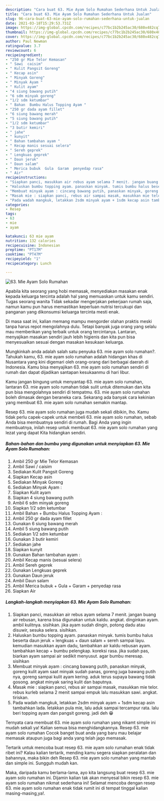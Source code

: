 ```yaml
---
description: "Cara buat 63. Mie Ayam Solo Rumahan Sederhana Untuk Jualan"
title: "Cara buat 63. Mie Ayam Solo Rumahan Sederhana Untuk Jualan"
slug: 96-cara-buat-63-mie-ayam-solo-rumahan-sederhana-untuk-jualan
date: 2021-03-18T15:29:53.731Z
image: https://img-global.cpcdn.com/recipes/c77bc1b2b245ac30/680x482cq70/63-mie-ayam-solo-rumahan-foto-resep-utama.jpg
thumbnail: https://img-global.cpcdn.com/recipes/c77bc1b2b245ac30/680x482cq70/63-mie-ayam-solo-rumahan-foto-resep-utama.jpg
cover: https://img-global.cpcdn.com/recipes/c77bc1b2b245ac30/680x482cq70/63-mie-ayam-solo-rumahan-foto-resep-utama.jpg
author: Paul Newman
ratingvalue: 3.7
reviewcount: 6
recipeingredient:
- "250 gr Mie Telor Kemasan"
- " Sawi  caisim"
- " Kulit Pangsit Goreng"
- " Kecap asin"
- " Minyak Goreng"
- " Minyak Ayam "
- " Kulit ayam"
- "4 siung bawang putih"
- "6 sdm minyak goreng"
- "1/2 sdm ketumbar"
- " Bahan  Bumbu Halus Topping Ayam "
- "250 gr dada ayam fillet"
- "6 siung bawang merah"
- "5 siung bawang putih"
- "1/2 sdm ketumbar"
- "3 butir kemiri"
- " jahe"
- " kunyit"
- " Bahan tambahan ayam "
- " Kecap manis sesuai selera"
- " Sereh geprek"
- " Lengkuas geprek"
- " Daun jeruk"
- " Daun salam"
- " Merica bubuk  Gula  Garam  penyedap rasa"
- " Air"
recipeinstructions:
- "Siapkan panci, masukkan air rebus ayam selama 7 menit. jangan buang air rebusan, karena bisa digunakan untuk kaldu. angkat. dinginkan ayam. ambil kulitnya. sisihkan. jika ayam sudah dingin, potong dadu atau disuwir, sesuka selera. sisihkan."
- "Haluskan bumbu topping ayam. panaskan minyak. tumis bumbu halus beserta daun jeruk + lengkuas + daun salam + sereh sampai layu. kemudian masukkan ayam dadu, tambahkan air kaldu rebusan ayam. tambahkan kecap + bumbu pelengkap. koreksi rasa. jika sudah pas, biarkan ayam sampai air sedikit menyusut. agar bumbu meresap. sisihkan"
- "Membuat minyak ayam : cincang bawang putih, panaskan minyak, goreng kulit ayam saat minyak sudah panas, goreng juga bawang putih nya, goreng sampai kulit ayam kering. aduk terus supaya bawang tidak gosong. angkat minyak saring kulit dan baputnya."
- "Masak mie : siapkan panci, rebus air sampai masak, masukkan mie telor. rebus kurleb selama 2 menit sampai empuk lalu masukkan sawi. angkat. tiriskan."
- "Pada wadah mangkuk, letakkan 2sdm minyak ayam + 1sdm kecap asin tambahkan lada. letakkan pula mie, lalu aduk sampai tercampur rata. lalu beri topping ayam dan pangsit goreng. jadi deh 😁"
categories:
- Resep
tags:
- 63
- mie
- ayam

katakunci: 63 mie ayam 
nutrition: 132 calories
recipecuisine: Indonesian
preptime: "PT17M"
cooktime: "PT47M"
recipeyield: "1"
recipecategory: Lunch

---
```



![63. Mie Ayam Solo Rumahan](https://img-global.cpcdn.com/recipes/c77bc1b2b245ac30/680x482cq70/63-mie-ayam-solo-rumahan-foto-resep-utama.jpg)

Apabila kita seorang yang hobi memasak, menyediakan masakan enak kepada keluarga tercinta adalah hal yang memuaskan untuk kamu sendiri. Tugas seorang  wanita Tidak sekadar mengerjakan pekerjaan rumah saja, namun kamu pun harus memastikan keperluan nutrisi tercukupi dan panganan yang dikonsumsi keluarga tercinta mesti enak.

Di masa  saat ini, kalian memang mampu mengorder olahan praktis meski tanpa harus repot mengolahnya dulu. Tetapi banyak juga orang yang selalu mau memberikan yang terbaik untuk orang tercintanya. Lantaran, menyajikan masakan sendiri jauh lebih higienis dan kita pun bisa menyesuaikan sesuai dengan masakan kesukaan keluarga. 



Mungkinkah anda adalah salah satu penyuka 63. mie ayam solo rumahan?. Tahukah kamu, 63. mie ayam solo rumahan adalah hidangan khas di Nusantara yang kini digemari oleh orang-orang dari berbagai daerah di Indonesia. Kamu bisa menyajikan 63. mie ayam solo rumahan sendiri di rumah dan dapat dijadikan santapan kesukaanmu di hari libur.

Kamu jangan bingung untuk menyantap 63. mie ayam solo rumahan, lantaran 63. mie ayam solo rumahan tidak sulit untuk ditemukan dan kita pun bisa mengolahnya sendiri di tempatmu. 63. mie ayam solo rumahan boleh dimasak dengan beraneka cara. Sekarang ada banyak cara kekinian yang membuat 63. mie ayam solo rumahan semakin mantap.

Resep 63. mie ayam solo rumahan juga mudah sekali dibikin, lho. Kamu tidak perlu capek-capek untuk membeli 63. mie ayam solo rumahan, sebab Anda bisa membuatnya sendiri di rumah. Bagi Anda yang ingin membuatnya, inilah resep untuk membuat 63. mie ayam solo rumahan yang lezat yang dapat Kita hidangkan sendiri.

<!--inarticleads1-->

##### Bahan-bahan dan bumbu yang digunakan untuk menyiapkan 63. Mie Ayam Solo Rumahan:

1. Ambil 250 gr Mie Telor Kemasan
1. Ambil  Sawi / caisim
1. Sediakan  Kulit Pangsit Goreng
1. Siapkan  Kecap asin
1. Sediakan  Minyak Goreng
1. Sediakan  Minyak Ayam :
1. Siapkan  Kulit ayam
1. Siapkan 4 siung bawang putih
1. Ambil 6 sdm minyak goreng
1. Siapkan 1/2 sdm ketumbar
1. Ambil  Bahan + Bumbu Halus Topping Ayam :
1. Ambil 250 gr dada ayam fillet
1. Gunakan 6 siung bawang merah
1. Ambil 5 siung bawang putih
1. Sediakan 1/2 sdm ketumbar
1. Gunakan 3 butir kemiri
1. Sediakan  jahe
1. Siapkan  kunyit
1. Gunakan  Bahan tambahan ayam :
1. Ambil  Kecap manis (sesuai selera)
1. Ambil  Sereh geprek
1. Gunakan  Lengkuas geprek
1. Gunakan  Daun jeruk
1. Ambil  Daun salam
1. Ambil  Merica bubuk + Gula + Garam + penyedap rasa
1. Siapkan  Air




<!--inarticleads2-->

##### Langkah-langkah menyiapkan 63. Mie Ayam Solo Rumahan:

1. Siapkan panci, masukkan air rebus ayam selama 7 menit. jangan buang air rebusan, karena bisa digunakan untuk kaldu. angkat. dinginkan ayam. ambil kulitnya. sisihkan. jika ayam sudah dingin, potong dadu atau disuwir, sesuka selera. sisihkan.
1. Haluskan bumbu topping ayam. panaskan minyak. tumis bumbu halus beserta daun jeruk + lengkuas + daun salam + sereh sampai layu. kemudian masukkan ayam dadu, tambahkan air kaldu rebusan ayam. tambahkan kecap + bumbu pelengkap. koreksi rasa. jika sudah pas, biarkan ayam sampai air sedikit menyusut. agar bumbu meresap. sisihkan
1. Membuat minyak ayam : cincang bawang putih, panaskan minyak, goreng kulit ayam saat minyak sudah panas, goreng juga bawang putih nya, goreng sampai kulit ayam kering. aduk terus supaya bawang tidak gosong. angkat minyak saring kulit dan baputnya.
1. Masak mie : siapkan panci, rebus air sampai masak, masukkan mie telor. rebus kurleb selama 2 menit sampai empuk lalu masukkan sawi. angkat. tiriskan.
1. Pada wadah mangkuk, letakkan 2sdm minyak ayam + 1sdm kecap asin tambahkan lada. letakkan pula mie, lalu aduk sampai tercampur rata. lalu beri topping ayam dan pangsit goreng. jadi deh 😁




Ternyata cara membuat 63. mie ayam solo rumahan yang nikamt simple ini mudah sekali ya! Kalian semua bisa menghidangkannya. Resep 63. mie ayam solo rumahan Cocok banget buat anda yang baru mau belajar memasak ataupun juga bagi anda yang telah jago memasak.

Tertarik untuk mencoba buat resep 63. mie ayam solo rumahan enak tidak ribet ini? Kalau kalian tertarik, mending kamu segera siapkan peralatan dan bahannya, maka bikin deh Resep 63. mie ayam solo rumahan yang mantab dan simple ini. Sungguh mudah kan. 

Maka, daripada kamu berlama-lama, ayo kita langsung buat resep 63. mie ayam solo rumahan ini. Dijamin kalian tak akan menyesal bikin resep 63. mie ayam solo rumahan nikmat sederhana ini! Selamat mencoba dengan resep 63. mie ayam solo rumahan enak tidak rumit ini di tempat tinggal kalian masing-masing,ya!.


